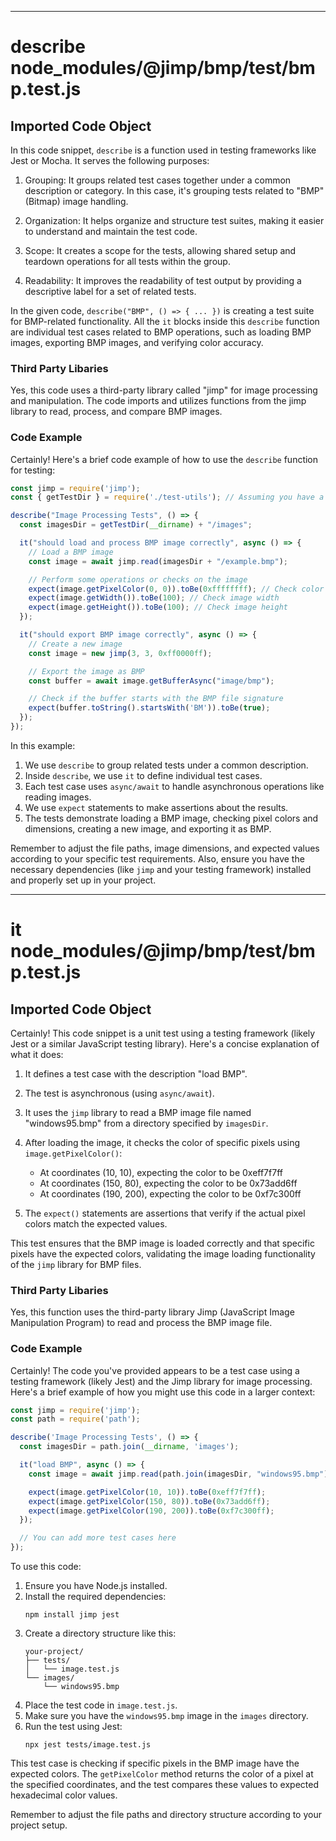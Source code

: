 

  
---
# describe node_modules/@jimp/bmp/test/bmp.test.js
## Imported Code Object
In this code snippet, `describe` is a function used in testing frameworks like Jest or Mocha. It serves the following purposes:

1. Grouping: It groups related test cases together under a common description or category. In this case, it's grouping tests related to "BMP" (Bitmap) image handling.

2. Organization: It helps organize and structure test suites, making it easier to understand and maintain the test code.

3. Scope: It creates a scope for the tests, allowing shared setup and teardown operations for all tests within the group.

4. Readability: It improves the readability of test output by providing a descriptive label for a set of related tests.

In the given code, `describe("BMP", () => { ... })` is creating a test suite for BMP-related functionality. All the `it` blocks inside this `describe` function are individual test cases related to BMP operations, such as loading BMP images, exporting BMP images, and verifying color accuracy.

### Third Party Libaries

Yes, this code uses a third-party library called "jimp" for image processing and manipulation. The code imports and utilizes functions from the jimp library to read, process, and compare BMP images.

### Code Example

Certainly! Here's a brief code example of how to use the `describe` function for testing:

```javascript
const jimp = require('jimp');
const { getTestDir } = require('./test-utils'); // Assuming you have a utility function for getting test directories

describe("Image Processing Tests", () => {
  const imagesDir = getTestDir(__dirname) + "/images";

  it("should load and process BMP image correctly", async () => {
    // Load a BMP image
    const image = await jimp.read(imagesDir + "/example.bmp");

    // Perform some operations or checks on the image
    expect(image.getPixelColor(0, 0)).toBe(0xffffffff); // Check color of top-left pixel
    expect(image.getWidth()).toBe(100); // Check image width
    expect(image.getHeight()).toBe(100); // Check image height
  });

  it("should export BMP image correctly", async () => {
    // Create a new image
    const image = new jimp(3, 3, 0xff0000ff);

    // Export the image as BMP
    const buffer = await image.getBufferAsync("image/bmp");

    // Check if the buffer starts with the BMP file signature
    expect(buffer.toString().startsWith('BM')).toBe(true);
  });
});
```

In this example:

1. We use `describe` to group related tests under a common description.
2. Inside `describe`, we use `it` to define individual test cases.
3. Each test case uses `async/await` to handle asynchronous operations like reading images.
4. We use `expect` statements to make assertions about the results.
5. The tests demonstrate loading a BMP image, checking pixel colors and dimensions, creating a new image, and exporting it as BMP.

Remember to adjust the file paths, image dimensions, and expected values according to your specific test requirements. Also, ensure you have the necessary dependencies (like `jimp` and your testing framework) installed and properly set up in your project.

---
# it node_modules/@jimp/bmp/test/bmp.test.js
## Imported Code Object
Certainly! This code snippet is a unit test using a testing framework (likely Jest or a similar JavaScript testing library). Here's a concise explanation of what it does:

1. It defines a test case with the description "load BMP".

2. The test is asynchronous (using `async/await`).

3. It uses the `jimp` library to read a BMP image file named "windows95.bmp" from a directory specified by `imagesDir`.

4. After loading the image, it checks the color of specific pixels using `image.getPixelColor()`:
   - At coordinates (10, 10), expecting the color to be 0xeff7f7ff
   - At coordinates (150, 80), expecting the color to be 0x73add6ff
   - At coordinates (190, 200), expecting the color to be 0xf7c300ff

5. The `expect()` statements are assertions that verify if the actual pixel colors match the expected values.

This test ensures that the BMP image is loaded correctly and that specific pixels have the expected colors, validating the image loading functionality of the `jimp` library for BMP files.

### Third Party Libaries

Yes, this function uses the third-party library Jimp (JavaScript Image Manipulation Program) to read and process the BMP image file.

### Code Example

Certainly! The code you've provided appears to be a test case using a testing framework (likely Jest) and the Jimp library for image processing. Here's a brief example of how you might use this code in a larger context:

```javascript
const jimp = require('jimp');
const path = require('path');

describe('Image Processing Tests', () => {
  const imagesDir = path.join(__dirname, 'images');

  it("load BMP", async () => {
    const image = await jimp.read(path.join(imagesDir, "windows95.bmp"));

    expect(image.getPixelColor(10, 10)).toBe(0xeff7f7ff);
    expect(image.getPixelColor(150, 80)).toBe(0x73add6ff);
    expect(image.getPixelColor(190, 200)).toBe(0xf7c300ff);
  });

  // You can add more test cases here
});
```

To use this code:

1. Ensure you have Node.js installed.
2. Install the required dependencies:
   ```
   npm install jimp jest
   ```
3. Create a directory structure like this:
   ```
   your-project/
   ├── tests/
   │   └── image.test.js
   └── images/
       └── windows95.bmp
   ```
4. Place the test code in `image.test.js`.
5. Make sure you have the `windows95.bmp` image in the `images` directory.
6. Run the test using Jest:
   ```
   npx jest tests/image.test.js
   ```

This test case is checking if specific pixels in the BMP image have the expected colors. The `getPixelColor` method returns the color of a pixel at the specified coordinates, and the test compares these values to expected hexadecimal color values.

Remember to adjust the file paths and directory structure according to your project setup.


  